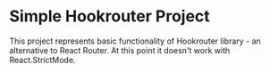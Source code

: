 # Simple Hookrouter Project

This project represents basic functionality of Hookrouter library - an alternative to React Router. At this point it doesn't work with React.StrictMode.
